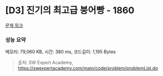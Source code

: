 # [D3] 진기의 최고급 붕어빵 - 1860 

[문제 링크](https://swexpertacademy.com/main/code/problem/problemDetail.do?contestProbId=AV5LsaaqDzYDFAXc) 

### 성능 요약

메모리: 79,060 KB, 시간: 380 ms, 코드길이: 1,195 Bytes



> 출처: SW Expert Academy, https://swexpertacademy.com/main/code/problem/problemList.do